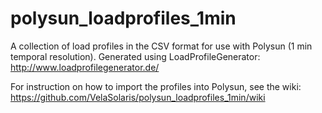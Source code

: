# polysun_loadprofiles_1min
A collection of load profiles in the CSV format for use with Polysun (1 min temporal resolution).
Generated using LoadProfileGenerator: http://www.loadprofilegenerator.de/

For instruction on how to import the profiles into Polysun, see the wiki:
https://github.com/VelaSolaris/polysun_loadprofiles_1min/wiki

